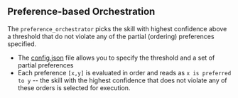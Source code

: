 ## Preference-based Orchestration

The `preference_orchestrator` picks the skill with highest confidence above a threshold that do not violate any of the partial (ordering) preferences specified. 

+ The [config.json](./config.json) file allows you to specify the threshold and a set of partial preferences
+ Each preference `[x,y]` is evaluated in order and reads as `x is preferred to y` -- the skill with the highest confidence that 
does not violate any of these orders is selected for execution.
